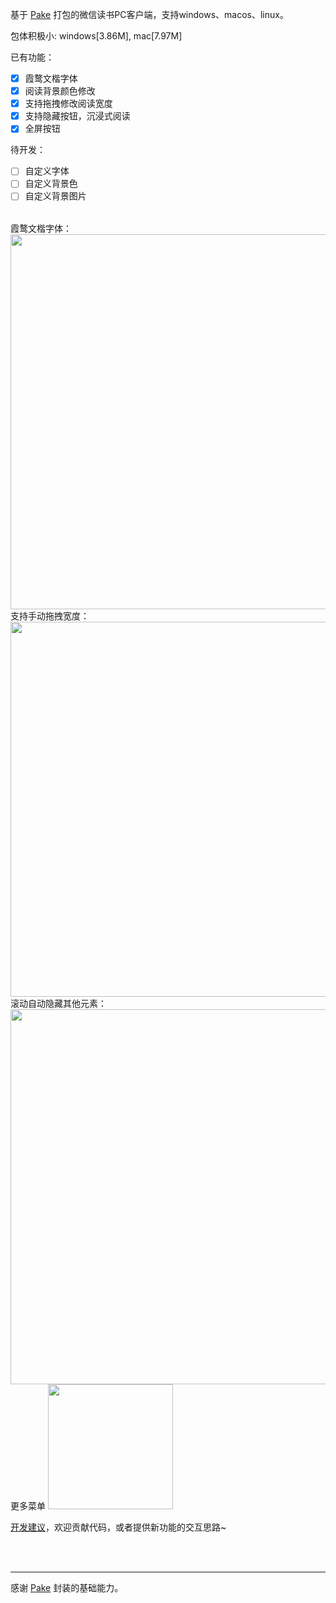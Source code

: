 基于 [Pake](https://github.com/tw93/Pake/) 打包的微信读书PC客户端，支持windows、macos、linux。

包体积极小: windows[3.86M], mac[7.97M]

已有功能：
- [x] 霞鹜文楷字体
- [x] 阅读背景颜色修改
- [x] 支持拖拽修改阅读宽度
- [x] 支持隐藏按钮，沉浸式阅读 
- [x] 全屏按钮

待开发：
- [ ] 自定义字体
- [ ] 自定义背景色
- [ ] 自定义背景图片

<br/>
霞鹜文楷字体：

<img src='./imgs/weread-index.png' width=600/>

<br/>
支持手动拖拽宽度：

<img src='./imgs/read-width.png' width=600/>

<br/>
滚动自动隐藏其他元素：

<img src='./imgs/hide-icons.png' width=600/>

<br/>
更多菜单

<img src='./imgs/menu.png' width=200/>


<br/>

[开发建议](https://github.com/zeyios/weread-pc/wiki/%E5%BC%80%E5%8F%91%E5%BB%BA%E8%AE%AE)，欢迎贡献代码，或者提供新功能的交互思路~

<br/><br/>

---
感谢 [Pake](https://github.com/tw93/Pake/) 封装的基础能力。

